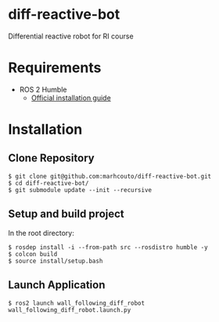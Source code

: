 # diff-reactive-bot
Differential reactive robot for RI course

# Requirements

- ROS 2 Humble
    - [Official installation guide](https://docs.ros.org/en/humble/Installation.html)

# Installation

## Clone Repository
```
$ git clone git@github.com:marhcouto/diff-reactive-bot.git
$ cd diff-reactive-bot/
$ git submodule update --init --recursive
```

## Setup and build project

In the root directory:

```
$ rosdep install -i --from-path src --rosdistro humble -y
$ colcon build
$ source install/setup.bash
```

## Launch Application
```
$ ros2 launch wall_following_diff_robot wall_following_diff_robot.launch.py
```
